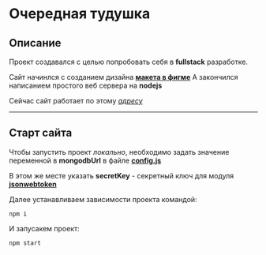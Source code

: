 # Очередная тудушка

## Описание
Проект создавался с целью попробовать себя в __fullstack__ разработке.

Сайт начинлся с созданием дизайна [__макета в фигме__](https://www.figma.com/file/ART6e4RT66nkixRsxVKuUH/todos?node-id=0%3A1)
А закончился написанием простого веб сервера на __nodejs__

Сейчас сайт работает по этому [_адресу_](https://fullstack-tasks-list.herokuapp.com/greetings)
___

## Старт сайта
Чтобы запустить проект _локально_, необходимо задать значение переменной в __mongodbUrl__ в файле [__config.js__](./config.js)

В этом же месте указать __secretKey__ - секретный ключ для модуля [__jsonwebtoken__](https://www.npmjs.com/package/jsonwebtoken)

Далее устанавливаем зависимости проекта командой:
```
npm i
```

И запусакем проект:

```
npm start
```

